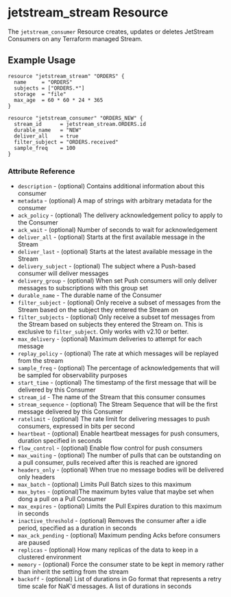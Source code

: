 # jetstream_stream Resource

The `jetstream_consumer` Resource creates, updates or deletes JetStream Consumers on any Terraform managed Stream.

## Example Usage

```hcl
resource "jetstream_stream" "ORDERS" {
  name     = "ORDERS"
  subjects = ["ORDERS.*"]
  storage  = "file"
  max_age  = 60 * 60 * 24 * 365
}

resource "jetstream_consumer" "ORDERS_NEW" {
  stream_id      = jetstream_stream.ORDERS.id
  durable_name   = "NEW"
  deliver_all    = true
  filter_subject = "ORDERS.received"
  sample_freq    = 100
}
```

### Attribute Reference

 * `description` - (optional) Contains additional information about this consumer
 * `metadata` - (optional) A map of strings with arbitrary metadata for the consumer
 * `ack_policy` - (optional) The delivery acknowledgement policy to apply to the Consumer
 * `ack_wait` - (optional) Number of seconds to wait for acknowledgement
 * `deliver_all` - (optional) Starts at the first available message in the Stream
 * `deliver_last` - (optional) Starts at the latest available message in the Stream
 * `delivery_subject` - (optional) The subject where a Push-based consumer will deliver messages
 * `delivery_group` - (optional) When set Push consumers will only deliver messages to subscriptions with this group set
 * `durable_name` - The durable name of the Consumer
 * `filter_subject` - (optional) Only receive a subset of messages from the Stream based on the subject they entered the Stream on
 * `filter_subjects` - (optional) Only receive a subset tof messages from the Stream based on subjects they entered the Stream on. This is exclusive to `filter_subject`. Only works with v2.10 or better.
 * `max_delivery` - (optional) Maximum deliveries to attempt for each message
 * `replay_policy` - (optional) The rate at which messages will be replayed from the stream
 * `sample_freq` - (optional) The percentage of acknowledgements that will be sampled for observability purposes
 * `start_time` - (optional) The timestamp of the first message that will be delivered by this Consumer
 * `stream_id` - The name of the Stream that this consumer consumes
 * `stream_sequence` - (optional) The Stream Sequence that will be the first message delivered by this Consumer
 * `ratelimit` - (optional) The rate limit for delivering messages to push consumers, expressed in bits per second
 * `heartbeat` - (optional) Enable heartbeat messages for push consumers, duration specified in seconds
 * `flow_control` - (optional) Enable flow control for push consumers
 * `max_waiting` - (optional) The number of pulls that can be outstanding on a pull consumer, pulls received after this is reached are ignored
 * `headers_only` - (optional) When true no message bodies will be delivered only headers
 * `max_batch` - (optional) Limits Pull Batch sizes to this maximum
 * `max_bytes` - (optional)The maximum bytes value that maybe set when dong a pull on a Pull Consumer
 * `max_expires` - (optional) Limits the Pull Expires duration to this maximum in seconds
 * `inactive_threshold` - (optional) Removes the consumer after a idle period, specified as a duration in seconds
 * `max_ack_pending` - (optional) Maximum pending Acks before consumers are paused
 * `replicas` - (optional) How many replicas of the data to keep in a clustered environment
 * `memory` - (optional) Force the consumer state to be kept in memory rather than inherit the setting from the stream
 * `backoff` - (optional) List of durations in Go format that represents a retry time scale for NaK'd messages. A list of durations in seconds
